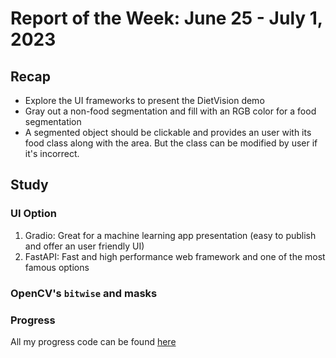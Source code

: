 # Report of the Week: June 25 - July 1, 2023

## Recap

- Explore the UI frameworks to present the DietVision demo
- Gray out a non-food segmentation and fill with an RGB color for a food segmentation
- A segmented object should be clickable and provides an user with its food class along with the area. But the class can be modified by user if it's incorrect.

## Study

### UI Option

1. Gradio: Great for a machine learning app presentation (easy to publish and offer an user friendly UI)
2. FastAPI: Fast and high performance web framework and one of the most famous options

### OpenCV's `bitwise` and masks

### Progress 

All my progress code can be found [here](https://colab.research.google.com/drive/1DDLwdMnWF8Wqlwv2gXmZV2Bd4vqpvNuU?usp=sharing)
